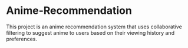 # Anime-Recommendation
This project is an anime recommendation system that uses collaborative filtering to suggest anime to users based on their viewing history and preferences. 
